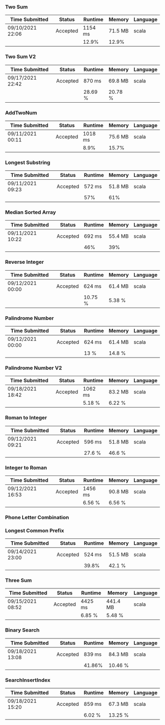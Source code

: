 ### Two Sum
| Time Submitted   | Status   | Runtime | Memory  | Language |
|------------------|----------|---------|---------|----------|
| 09/10/2021 22:06 | Accepted | 1154 ms | 71.5 MB | scala    |
|                  |          | 12.9%   | 12.9%   |          |

### Two Sum V2
| Time Submitted   | Status   | Runtime  | Memory    | Language |
|------------------|----------|----------|-----------|----------|
| 09/17/2021 22:42 | Accepted | 870 ms   | 69.8 MB   | scala    |
|                  |          | 28.69 %  | 20.78 %   |          |

### AddTwoNum
| Time Submitted   | Status   | Runtime | Memory  | Language |
|------------------|----------|---------|---------|----------|
| 09/11/2021 00:11 | Accepted | 1018 ms | 75.6 MB | scala    |
|                  |          | 8.9%    | 15.7%   |          |

### Longest Substring 
| Time Submitted   | Status   | Runtime | Memory  | Language |
|------------------|----------|---------|---------|----------|
| 09/11/2021 09:23 | Accepted | 572 ms  | 51.8 MB | scala    |
|                  |          | 57%     | 61%     |          |

### Median Sorted Array
| Time Submitted   | Status   | Runtime | Memory  | Language |
|------------------|----------|---------|---------|----------|
| 09/11/2021 10:22 | Accepted | 692 ms  | 55.4 MB | scala    |
|                  |          | 46%     | 39%     |          |

### Reverse Integer
| Time Submitted   | Status   | Runtime | Memory  | Language |
|------------------|----------|---------|---------|----------|
| 09/12/2021 00:00 | Accepted | 624 ms  | 61.4 MB | scala    |
|                  |          | 10.75 % | 5.38 %  |          |

### Palindrome Number
| Time Submitted   | Status   | Runtime | Memory  | Language |
|------------------|----------|---------|---------|----------|
| 09/12/2021 00:00 | Accepted | 624 ms  | 61.4 MB | scala    |
|                  |          | 13 %    | 14.8 %  |          |

### Palindrome Number V2
| Time Submitted   | Status   | Runtime | Memory  | Language |
|------------------|----------|---------|---------|----------|
| 09/18/2021 18:42 | Accepted | 1062 ms | 83.2 MB | scala    |
|                  |          | 5.18 %  | 6.22 %  |          |


### Roman to Integer
| Time Submitted   | Status   | Runtime | Memory  | Language |
|------------------|----------|---------|---------|----------|
| 09/12/2021 09:21 | Accepted | 596 ms  | 51.8 MB | scala    |
|                  |          | 27.6 %  | 46.6 %  |          |

### Integer to Roman
| Time Submitted   | Status   | Runtime | Memory  | Language |
|------------------|----------|---------|---------|----------|
| 09/12/2021 16:53 | Accepted | 1456 ms | 90.8 MB | scala    |
|                  |          | 6.56 %  | 6.56 %  |          |

### Phone Letter Combination

### Longest Common Prefix
| Time Submitted   | Status   | Runtime | Memory  | Language |
|------------------|----------|---------|---------|----------|
| 09/14/2021 23:00 | Accepted | 524 ms  | 51.5 MB | scala    |
|                  |          | 39.8%   | 42.1 %  |          |

### Three Sum
| Time Submitted   | Status   | Runtime | Memory   | Language |
|------------------|----------|---------|----------|----------|
| 09/15/2021 08:52 | Accepted | 4425 ms | 441.4 MB | scala    |
|                  |          | 6.85 %  | 5.48 %   |          |

### Binary Search
| Time Submitted   | Status   | Runtime | Memory  | Language |
|------------------|----------|---------|---------|----------|
| 09/18/2021 13:08 | Accepted | 839 ms  | 84.3 MB | scala    |
|                  |          | 41.86%  | 10.46 % |          |

### SearchInsertIndex
| Time Submitted   | Status   | Runtime | Memory  | Language |
|------------------|----------|---------|---------|----------|
| 09/18/2021 15:20 | Accepted | 859 ms  | 67.3 MB | scala    |
|                  |          | 6.02 %  | 13.25 % |          |
